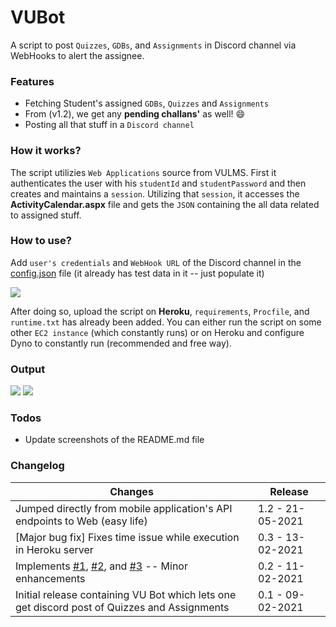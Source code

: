 # VUBot
A script to post `Quizzes`, `GDBs`, and `Assignments` in Discord channel via WebHooks to alert the assignee. 

### Features
- Fetching Student's assigned `GDBs`, `Quizzes` and `Assignments`
- From (v1.2), we get any **pending challans'** as well! 😄
- Posting all that stuff in a `Discord channel`

### How it works?
The script utilizies `Web Applications` source from VULMS. First it authenticates the user with his `studentId` and `studentPassword` and then creates and maintains a `session`. Utilizing that `session`, it accesses the **ActivityCalendar.aspx** file and gets the `JSON` containing the all data related to assigned stuff.

### How to use?
Add `user's credentials` and `WebHook URL` of the Discord channel in the [config.json](https://github.com/Anon-Exploiter/VUBot/blob/main/config.json) file (it already has test data in it -- just populate it)

<img src="https://i.imgur.com/E2a6DuM.png">

After doing so, upload the script on **Heroku**, `requirements`, `Procfile`, and `runtime.txt` has already been added. You can either run the script on some other `EC2 instance` (which constantly runs) or on Heroku and configure Dyno to constantly run (recommended and free way). 

### Output

<img src="https://i.imgur.com/bLMvcOJ.png">

<img src="https://i.imgur.com/R6nl3G1.png">

### Todos
- Update screenshots of the README.md file

### Changelog
| Changes                                                                                                   | Release                                             
| --------------------------------------------------------------------------------------------------------- | --------------------------------------------------- 
|Jumped directly from mobile application's API endpoints to Web (easy life) |1.2 - 21-05-2021|
| [Major bug fix] Fixes time issue while execution in Heroku server | 0.3 - 13-02-2021
| Implements [#1](https://github.com/Anon-Exploiter/VUBot/issues/1), [#2](https://github.com/Anon-Exploiter/VUBot/issues/2), and [#3](https://github.com/Anon-Exploiter/VUBot/issues/3) -- Minor enhancements                                                           | 0.2 - 11-02-2021                                    
| Initial release containing VU Bot which lets one get discord post of Quizzes and Assignments              | 0.1 - 09-02-2021                                    

